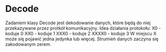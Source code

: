 # Decode

Zadaniem klasy Decode jest dekodowanie danych, które będą do niej przekazywane przez protkół komunikacyjny.
Idea działania protokołu:
X0 - koduje 0
XX0 - koduje 1
XXX0 - koduje 2
XXXX0 - koduje 3
W miejscu X może się pojawić jedna jedynka lub więcej.
Strumień danych zaczyna się zakodowanym zerem.
